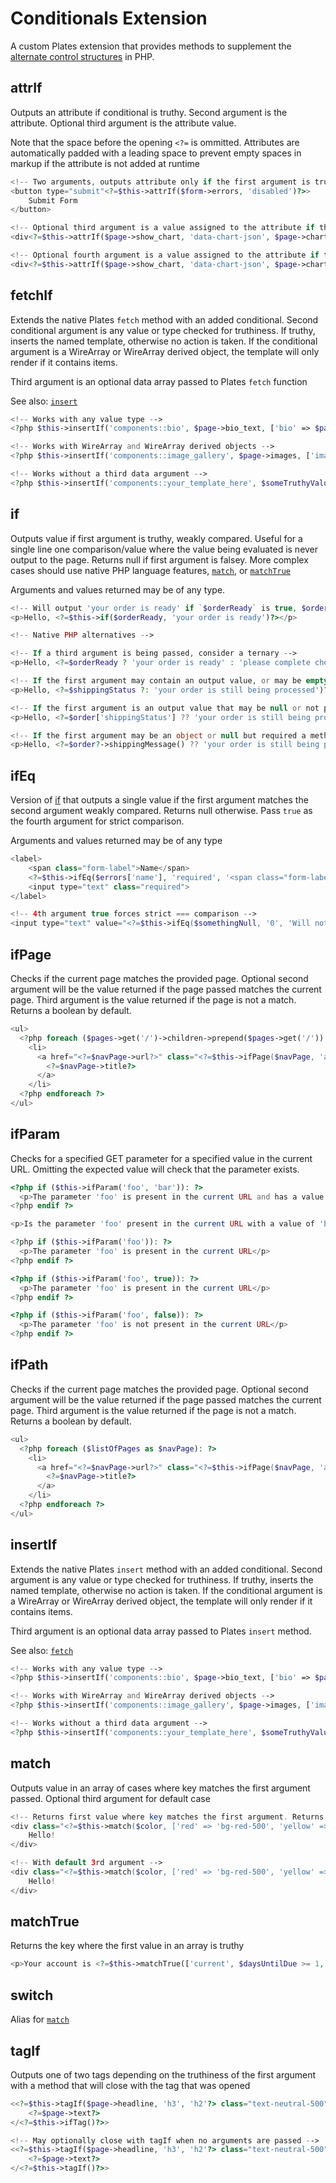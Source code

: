# Conditionals Extension

A custom Plates extension that provides methods to supplement the [alternate control structures](https://www.php.net/manual/en/control-structures.alternative-syntax.php) in PHP.

## attrIf

Outputs an attribute if conditional is truthy. Second argument is the attribute. Optional third argument is the attribute value.

Note that the space before the opening `<?=` is ommitted. Attributes are automatically padded with a leading space to prevent empty spaces in markup if the attribute is not added at runtime

```php
<!-- Two arguments, outputs attribute only if the first argument is truthy -->
<button type="submit"<?=$this->attrIf($form->errors, 'disabled')?>>
    Submit Form
</button>

<!-- Optional third argument is a value assigned to the attribute if the first argument is truthy -->
<div<?=$this->attrIf($page->show_chart, 'data-chart-json', $page->chart_json)></div>

<!-- Optional fourth argument is a value assigned to the attribute if the first argument is falsey -->
<div<?=$this->attrIf($page->show_chart, 'data-chart-json', $page->chart_json, '{}')></div>
```

## fetchIf

Extends the native Plates `fetch` method with an added conditional. Second conditional argument is any value or type checked for truthiness. If truthy, inserts the named template, otherwise no action is taken. If the conditional argument is a WireArray or WireArray derived object, the template will only render if it contains items.

Third argument is an optional data array passed to Plates `fetch` function

See also: [`insert`](#insert)

```php
<!-- Works with any value type -->
<?php $this->insertIf('components::bio', $page->bio_text, ['bio' => $page->bio_text]) ?>

<!-- Works with WireArray and WireArray derived objects -->
<?php $this->insertIf('components::image_gallery', $page->images, ['images' => $page->images]) ?>

<!-- Works without a third data argument -->
<?php $this->insertIf('components::your_template_here', $someTruthyValue) ?>
```

## if

Outputs value if first argument is truthy, weakly compared. Useful for a single line one comparison/value where the value being evaluated is never output to the page. Returns null if first argument is falsey. More complex cases should use native PHP language features, [`match`](#match), or [`matchTrue`](#matchTrue)

Arguments and values returned may be of any type.

```php
<!-- Will output 'your order is ready' if `$orderReady` is true, $orderReady is never output to the page -->
<p>Hello, <?=$this->if($orderReady, 'your order is ready')?></p>

<!-- Native PHP alternatives -->

<!-- If a third argument is being passed, consider a ternary -->
<p>Hello, <?=$orderReady ? 'your order is ready' : 'please complete checkout')?></p>

<!-- If the first argument may contain an output value, or may be empty, consider the elvis operator -->
<p>Hello, <?=$shippingStatus ?: 'your order is still being processed')?></p>

<!-- If the first argument is an output value that may be null or not present in an array, consider the null coalescing operator -->
<p>Hello, <?=$order['shippingStatus'] ?? 'your order is still being processed')?></p>

<!-- If the first argument may be an object or null but required a method call, consider the null safe operator -->
<p>Hello, <?=$order?->shippingMessage() ?? 'your order is still being processed')?></p>
```

## ifEq

Version of [if](#if) that outputs a single value if the first argument matches the second argument weakly compared. Returns null otherwise. Pass `true` as the fourth argument for strict comparison.

Arguments and values returned may be of any type

```php
<label>
    <span class="form-label">Name</span>
    <?=$this->ifEq($errors['name'], 'required', '<span class="form-label">This field is required</span>')?>
    <input type="text" class="required">
</label>

<!-- 4th argument true forces strict === comparison -->
<input type="text" value="<?=$this->ifEq($somethingNull, '0', 'Will not output', true)?>">
```

## ifPage

Checks if the current page matches the provided page. Optional second argument will be the value returned if the page passed matches the current page. Third argument is the value returned if the page is not a match. Returns a boolean by default.

```php
<ul>
  <?php foreach ($pages->get('/')->children->prepend($pages->get('/')) as $navPage): ?>
    <li>
      <a href="<?=$navPage->url?>" class="<?=$this->ifPage($navPage, 'active')?>">
        <?=$navPage->title?>
      </a>
    </li>
  <?php endforeach ?>
</ul>
```

## ifParam

Checks for a specified GET parameter for a specified value in the current URL. Omitting the expected value will check that the parameter exists.

```php
<?php if ($this->ifParam('foo', 'bar')): ?>
  <p>The parameter 'foo' is present in the current URL and has a value of 'bar'</p>
<?php endif ?>

<p>Is the parameter 'foo' present in the current URL with a value of 'bar'? <?=$this->ifParam('foo', 'bar', 'yes', 'no')?></p>

<?php if ($this->ifParam('foo')): ?>
  <p>The parameter 'foo' is present in the current URL</p>
<?php endif ?>

<?php if ($this->ifParam('foo', true)): ?>
  <p>The parameter 'foo' is present in the current URL</p>
<?php endif ?>

<?php if ($this->ifParam('foo', false)): ?>
  <p>The parameter 'foo' is not present in the current URL</p>
<?php endif ?>
```

## ifPath

Checks if the current page matches the provided page. Optional second argument will be the value returned if the page passed matches the current page. Third argument is the value returned if the page is not a match. Returns a boolean by default.

```php
<ul>
  <?php foreach ($listOfPages as $navPage): ?>
    <li>
      <a href="<?=$navPage->url?>" class="<?=$this->ifPage($navPage, 'active')?>">
        <?=$navPage->title?>
      </a>
    </li>
  <?php endforeach ?>
</ul>
```

## insertIf

Extends the native Plates `insert` method with an added conditional. Second argument is any value or type checked for truthiness. If truthy, inserts the named template, otherwise no action is taken. If the conditional argument is a WireArray or WireArray derived object, the template will only render if it contains items.

Third argument is an optional data array passed to Plates `insert` method.

See also: [`fetch`](#fetch)

```php
<!-- Works with any value type -->
<?php $this->insertIf('components::bio', $page->bio_text, ['bio' => $page->bio_text]) ?>

<!-- Works with WireArray and WireArray derived objects -->
<?php $this->insertIf('components::image_gallery', $page->images, ['images' => $page->images]) ?>

<!-- Works without a third data argument -->
<?php $this->insertIf('components::your_template_here', $someTruthyValue) ?>
```

## match

Outputs value in an array of cases where key matches the first argument passed. Optional third argument for default case

```php
<!-- Returns first value where key matches the first argument. Returns null if no cases match -->
<div class="<?=$this->match($color, ['red' => 'bg-red-500', 'yellow' => 'bg-amber-500', 'green' => 'bg-emerald-500'])?>">
    Hello!
</div>

<!-- With default 3rd argument -->
<div class="<?=$this->match($color, ['red' => 'bg-red-500', 'yellow' => 'bg-amber-500', 'green' => 'bg-emerald-500'], 'bg-blue-500')?>">
    Hello!
</div>
```

## matchTrue

Returns the key where the first value in an array is truthy

```php
<p>Your account is <?=$this->matchTrue(['current', $daysUntilDue >= 1, 'due' => $daysUntilDue == 0, 'past due' => $daysUntilDue < 0])?></p>
```

## switch

Alias for [`match`](#match)

## tagIf

Outputs one of two tags depending on the truthiness of the first argument with a method that will close with the tag that was opened

```php
<<?=$this->tagIf($page->headline, 'h3', 'h2'?> class="text-neutral-500">
    <?=$page->text?>
</<?=$this->ifTag()?>>

<!-- May optionally close with tagIf when no arguments are passed -->
<<?=$this->tagIf($page->headline, 'h3', 'h2'?> class="text-neutral-500">
    <?=$page->text?>
</<?=$this->tagIf()?>>
```